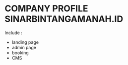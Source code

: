 COMPANY PROFILE SINARBINTANGAMANAH.ID
=====================================
Include :
- landing page
- admin page
- booking
- CMS
